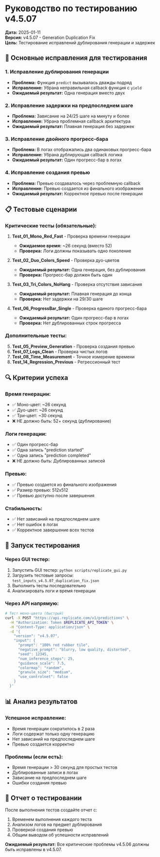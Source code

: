 # Руководство по тестированию v4.5.07

**Дата:** 2025-01-11  
**Версия:** v4.5.07 - Generation Duplication Fix  
**Цель:** Тестирование исправлений дублирования генерации и задержек

## 🎯 Основные исправления для тестирования

### 1. **Исправление дублирования генерации**
- **Проблема:** Функция `predict` вызывалась дважды подряд
- **Исправление:** Убрана неправильная callback функция с `yield`
- **Ожидаемый результат:** Одна генерация вместо двух

### 2. **Исправление задержки на предпоследнем шаге**
- **Проблема:** Зависание на 24/25 шаге на минуту и более
- **Исправление:** Убрана проблемная callback архитектура
- **Ожидаемый результат:** Плавная генерация без задержек

### 3. **Исправление двойного прогресс-бара**
- **Проблема:** В логах отображались два одинаковых прогресс-бара
- **Исправление:** Убрана дублирующая callback логика
- **Ожидаемый результат:** Один прогресс-бар в логах

### 4. **Исправление создания превью**
- **Проблема:** Превью создавалось через проблемную callback
- **Исправление:** Превью создается из финального изображения
- **Ожидаемый результат:** Корректное превью после генерации

## 📋 Тестовые сценарии

### **Критические тесты (обязательные):**

1. **Test_01_Mono_Red_Fast** - Проверка времени генерации
   - **Ожидаемое время:** ~26 секунд (вместо 52)
   - **Проверка:** Логи должны показывать одно поколение

2. **Test_02_Duo_Colors_Speed** - Проверка дуо-цветов
   - **Ожидаемый результат:** Одна генерация, без дублирования
   - **Проверка:** Прогресс-бар должен быть один

3. **Test_03_Tri_Colors_NoHang** - Проверка отсутствия зависания
   - **Ожидаемый результат:** Плавная генерация до конца
   - **Проверка:** Нет задержки на 29/30 шаге

4. **Test_06_ProgressBar_Single** - Проверка единого прогресс-бара
   - **Ожидаемый результат:** Один прогресс-бар в логах
   - **Проверка:** Нет дублированных строк прогресса

### **Дополнительные тесты:**

5. **Test_05_Preview_Generation** - Проверка создания превью
6. **Test_07_Logs_Clean** - Проверка чистых логов
7. **Test_08_Time_Measurement** - Точное измерение времени
8. **Test_14_Regression_Previous** - Регрессионный тест

## 🔍 Критерии успеха

### **Время генерации:**
- ✅ Моно-цвет: ~26 секунд
- ✅ Дуо-цвет: ~26 секунд  
- ✅ Три-цвет: ~30 секунд
- ❌ НЕ должно быть: 52+ секунд (дублирование)

### **Логи генерации:**
- ✅ Один прогресс-бар
- ✅ Одна запись "prediction started"
- ✅ Одна запись "prediction completed"
- ❌ НЕ должно быть: Дублированных записей

### **Превью:**
- ✅ Превью создается из финального изображения
- ✅ Размер превью: 512x512
- ✅ Превью доступно после завершения

### **Стабильность:**
- ✅ Нет зависаний на предпоследнем шаге
- ✅ Нет ошибок в логах
- ✅ Корректное завершение всех тестов

## 🚀 Запуск тестирования

### **Через GUI тестер:**
1. Запустить GUI тестер: `python scripts/replicate_gui.py`
2. Загрузить тестовые запросы: `test_inputs_v4.5.07_duplication_fix.json`
3. Выполнить тесты последовательно
4. Анализировать логи и время генерации

### **Через API напрямую:**
```bash
# Тест моно-цвета (быстрый)
curl -X POST "https://api.replicate.com/v1/predictions" \
  -H "Authorization: Token $REPLICATE_API_TOKEN" \
  -H "Content-Type: application/json" \
  -d '{
    "version": "v4.5.07",
    "input": {
      "prompt": "100% red rubber tile",
      "negative_prompt": "blurry, low quality, distorted",
      "seed": 12345,
      "num_inference_steps": 25,
      "guidance_scale": 7.5,
      "colormap": "random",
      "granule_size": "medium",
      "use_controlnet": false
    }
  }'
```

## 📊 Анализ результатов

### **Успешное исправление:**
- Время генерации сократилось в 2 раза
- Логи содержат только одну генерацию
- Нет зависаний на предпоследнем шаге
- Превью создается корректно

### **Проблемы (если есть):**
- Время генерации > 30 секунд для простых тестов
- Дублированные записи в логах
- Зависание на предпоследнем шаге
- Ошибки создания превью

## 📝 Отчет о тестировании

После выполнения тестов создайте отчет с:
1. Временем выполнения каждого теста
2. Анализом логов на предмет дублирования
3. Проверкой создания превью
4. Общим выводом об успешности исправлений

**Ожидаемый результат:** Все критические проблемы v4.5.06 должны быть исправлены в v4.5.07.
